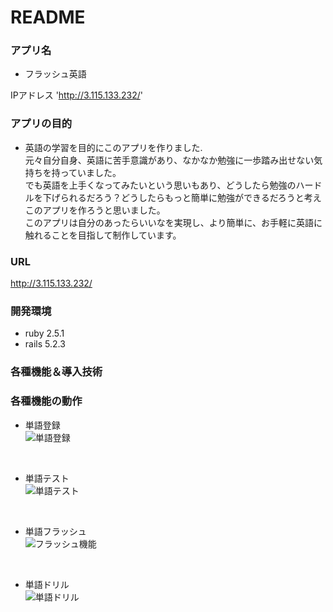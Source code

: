 # README

### アプリ名
- フラッシュ英語

IPアドレス 'http://3.115.133.232/'

### アプリの目的
- 英語の学習を目的にこのアプリを作りました.<br>
元々自分自身、英語に苦手意識があり、なかなか勉強に一歩踏み出せない気持ちを持っていました。<br>
でも英語を上手くなってみたいという思いもあり、どうしたら勉強のハードルを下げられるだろう？どうしたらもっと簡単に勉強ができるだろうと考えこのアプリを作ろうと思いました。<br>
このアプリは自分のあったらいいなを実現し、より簡単に、お手軽に英語に触れることを目指して制作しています。<br>

### URL
http://3.115.133.232/

### 開発環境
- ruby 2.5.1
- rails 5.2.3

### 各種機能＆導入技術

### 各種機能の動作

- 単語登録<br>
![単語登録](https://user-images.githubusercontent.com/61169243/78620236-64495880-78ba-11ea-98a2-b8c35ad8eb66.gif)
<br>

- 単語テスト<br>
![単語テスト](https://user-images.githubusercontent.com/61169243/78620494-1ed95b00-78bb-11ea-814f-bad366408aab.gif)
<br>

- 単語フラッシュ<br>
![フラッシュ機能](https://user-images.githubusercontent.com/61169243/78620504-24cf3c00-78bb-11ea-93e1-0bbbb38a2514.gif)
<br>

- 単語ドリル<br>
![単語ドリル](https://user-images.githubusercontent.com/61169243/78620646-8b545a00-78bb-11ea-924c-e14028d4f442.gif)
<br>
